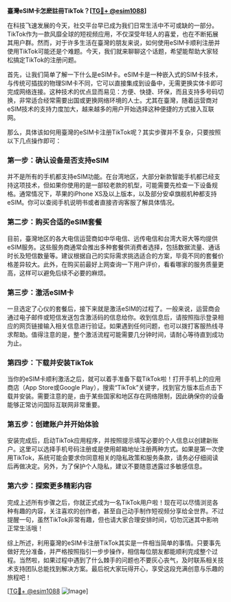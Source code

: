**臺灣eSIM卡怎麽註冊TikTok？[[TG💪+ @esim1088](https://t.me/s/esim1088)]**

在科技飞速发展的今天，社交平台早已成为我们日常生活中不可或缺的一部分。TikTok作为一款风靡全球的短视频应用，不仅深受年轻人的喜爱，也在不断拓展其用户群。然而，对于许多生活在臺灣的朋友来说，如何使用eSIM卡顺利注册并使用TikTok可能还是个难题。今天，我们就来聊聊这个话题，希望能帮助大家轻松搞定TikTok的注册问题。

首先，让我们简单了解一下什么是eSIM卡。eSIM卡是一种嵌入式的SIM卡技术，与传统可插拔的物理SIM卡不同，它可以直接集成到设备中，无需更换实体卡即可完成网络连接。这种技术的优点显而易见：方便、快捷、环保，而且支持多号码切换，非常适合经常需要出国或更换网络环境的人士。尤其在臺灣，随着运营商对eSIM技术的支持力度加大，越来越多的用户开始选择这种便捷的方式接入互联网。

那么，具体该如何用臺灣的eSIM卡注册TikTok呢？其实步骤并不复杂，只要按照以下几点操作即可：

### **第一步：确认设备是否支持eSIM**
并不是所有的手机都支持eSIM功能。在台湾地区，大部分新款智能手机都已经支持这项技术，但如果你使用的是一部较老款的机型，可能需要先检查一下设备规格。通常情况下，苹果的iPhone XS及以上版本，以及部分安卓旗舰机种都支持eSIM。你可以查阅手机说明书或者直接咨询客服了解具体情况。

### **第二步：购买合适的eSIM套餐**
目前，臺灣地区的各大电信运营商如中华电信、远传电信和台湾大哥大等均提供eSIM服务。这些服务商通常会推出多种套餐供消费者选择，包括数据流量、通话时长及短信数量等。建议根据自己的实际需求挑选适合的方案，毕竟不同的套餐价格差异较大。此外，在购买前最好上网查询一下用户评价，看看哪家的服务质量更高，这样可以避免后续不必要的麻烦。

### **第三步：激活eSIM卡**
一旦选定了心仪的套餐后，接下来就是激活eSIM的过程了。一般来说，运营商会通过电子邮件或短信发送包含激活码的信息给你。收到信息后，请按照指示登录相应的网页链接输入相关信息进行验证。如果遇到任何问题，也可以拨打客服热线寻求帮助。值得注意的是，整个激活流程可能需要几分钟时间，请耐心等待直到成功为止。

### **第四步：下载并安装TikTok**
当你的eSIM卡顺利激活之后，就可以着手准备下载TikTok啦！打开手机上的应用商店（App Store或Google Play），搜索“TikTok”关键字，找到官方版本后点击下载并安装。需要注意的是，由于某些国家和地区存在网络限制，因此确保你的设备能够正常访问国际互联网非常重要。

### **第五步：创建账户并开始体验**
安装完成后，启动TikTok应用程序，并按照提示填写必要的个人信息以创建新账户。这里可以选择手机号码注册或是使用邮箱地址注册两种方式。如果是第一次使用TikTok，系统可能会要求你同意相关的隐私政策和服务条款，请务必仔细阅读后再做决定。另外，为了保护个人隐私，建议不要随意透露过多敏感信息。

### **第六步：探索更多精彩内容**
完成上述所有步骤之后，你就正式成为一名TikTok用户啦！现在可以尽情浏览各种有趣的内容，关注喜欢的创作者，甚至自己动手制作短视频分享给全世界。不过提醒一句，虽然TikTok非常有趣，但也请大家合理安排时间，切勿沉迷其中影响正常生活哦！

综上所述，利用臺灣的eSIM卡注册TikTok其实是一件相当简单的事情。只要事先做好充分准备，并严格按照指引一步步操作，相信每位朋友都能顺利完成整个过程。当然啦，如果过程中遇到了什么棘手的问题也不要灰心丧气，及时联系相关技术支持团队总能找到解决方案。最后祝大家玩得开心，享受这段充满创意与乐趣的旅程吧！

[[TG💪+ @esim1088](https://t.me/s/esim1088) ![Image](https://i.postimg.cc/4NQfJmqS/Snipaste-2025-05-13-00-14-12.png)]